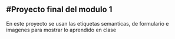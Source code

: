 #Proyecto final del modulo 1
---
En este proyecto se usan las etiquetas semanticas, de formulario e imagenes para mostrar lo aprendido en clase
